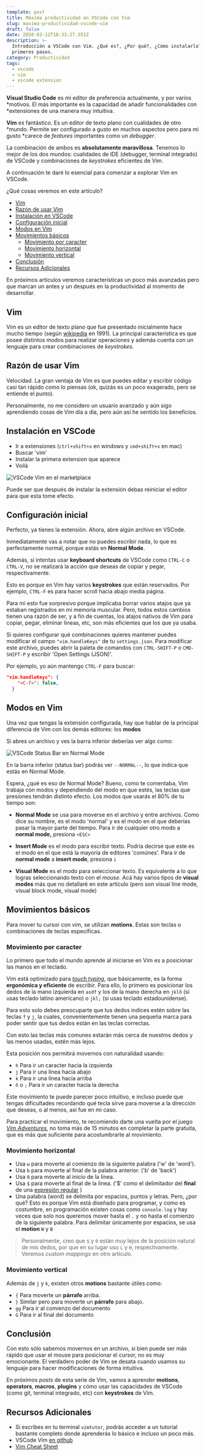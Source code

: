 ```yaml
---
template: post
title: Máxima productividad en VSCode con Vim
slug: maxima-productividad-vscode-vim
draft: false
date: 2020-02-12T18:33:27.551Z
description: >-
  Introducción a VSCode con Vim. ¿Qué es?, ¿Por qué?, ¿Cómo instalarlo? y
  primeros pasos.
category: Productividad
tags:
  - vscode
  - vim
  - vscode extension
---
```


**Visual Studio Code** es mi editor de preferencia actualmente, y por varios
*motivos. El más importante es la capacidad de añadir funcionalidades con
*extensiones de una manera muy intuitiva.

**Vim** es fantástico. Es un editor de texto plano con cualidades de otro
*mundo. Permite ser configurado a gusto en muchos aspectos pero para mi gusto
*carece de _features_ importantes como un _debugger_.

La combinación de ambos es **absolutamente maravillosa**. Tenemos lo mejor de
los dos mundos: cualidades de IDE (debugger, terminal integrado) de VSCode y
combinaciones de _keystrokes_ eficientes de Vim.

A continuación te daré lo esencial para comenzar a explorar Vim en VSCode.

¿Qué cosas veremos en este artículo?

- [Vim](#vim)
- [Razón de usar Vim](#raz%c3%b3n-de-usar-vim)
- [Instalación en VSCode](#instalaci%c3%b3n-en-vscode)
- [Configuración inicial](#configuraci%c3%b3n-inicial)
- [Modos en Vim](#modos-en-vim)
- [Movimientos básicos](#movimientos-b%c3%a1sicos)
  - [Movimiento por caracter](#movimiento-por-caracter)
  - [Movimiento horizontal](#movimiento-horizontal)
  - [Movimiento vertical](#movimiento-vertical)
- [Conclusión](#conclusi%c3%b3n)
- [Recursos Adicionales](#recursos-adicionales)

En próximos artículos veremos características un poco más avanzadas pero que
marcan un antes y un después en la productividad al momento de desarrollar.

## Vim

Vim es un editor de texto plano que fue presentado inicialmente hace mucho
tiempo (según [wikipedia](https://es.wikipedia.org/wiki/Vim) en 1991). La
principal característica es que posee distintos modos para realizar
operaciones y además cuenta con un lenguaje para crear combinaciones de
_keystrokes_.

## Razón de usar Vim

Velocidad. La gran ventaja de Vim es que puedes editar y escribir código casi
tan rápido como lo piensas (ok, quizás es un poco exagerado, pero se entiende
el punto).

Personalmente, no me considero un usuario avanzado y aún sigo aprendiendo
cosas de Vim día a día, pero aún así he sentido los beneficios.

## Instalación en VSCode

- Ir a extensiones (`ctrl+shift+x` en windows y `cmd+shift+x` en mac)
- Buscar 'vim'
- Instalar la primera extension que aparece
- Voilá

![VSCode Vim en el marketplace](images/vim-marketplace.png)

Puede ser que después de instalar la extensión debas reiniciar el editor para
que esta tome efecto.

## Configuración inicial

Perfecto, ya tienes la extensión. Ahora, abre algún archivo en VSCode.

Inmediatamente vas a notar que no puedes escribir nada, lo que es perfectamente
normal, porque estás en **Normal Mode**.

Además, si intentas usar **keyboard shortcuts** de VSCode como `CTRL-C` o
`CTRL-V`, no se realizará la acción que deseas de copiar y pegar,
respectivamente.

Esto es porque en Vim hay varios **keystrokes** que están reservados. Por
ejemplo, `CTRL-F` es para hacer scroll hacia abajo media página.

Para mí esto fue sorpresivo porque implicaba borrar varios atajos que ya estaban
registrados en mi memoria muscular. Pero, todos estos cambios tienen una razón
de ser, y a fin de cuentas, los atajos nativos de Vim para copiar, pegar,
eliminar lineas, etc, son más eficientes que los que ya usaba.

Si quieres configurar qué combinaciones quieres mantener puedes modificar el
campo `"vim.handleKeys"` de tu `settings.json`. Para modificar este archivo,
puedes abrir la paleta de comandos con `CTRL-SHIFT-P` o `CMD-SHIFT-P` y escribir
'Open Settings (JSON)'.

Por ejemplo, yo aún mantengo `CTRL-F` para buscar:

```json
"vim.handleKeys": {
    "<C-f>": false,
  }
```

## Modos en Vim

Una vez que tengas la extensión configurada, hay que hablar de la principal
diferencia de Vim con los demás editores: los **modos**

Si abres un archivo y ves la barra inferior deberías ver algo como:

![VSCode Status Bar en Normal Mode](images/normal-mode.png)

En la barra inferior (status bar) podrás ver `--NORMAL--`, lo que indica que
estás en Normal Mode.

Espera, ¿qué es eso de Normal Mode? Bueno, como te comentaba, Vim trabaja con
modos y dependiendo del modo en que estés, las teclas que presiones tendrán
distinto efecto. Los modos que usarás el 80% de tu tiempo son:

- **Normal Mode** se usa para moverse en el archivo y entre archivos. Como
  dice su nombre, es el modo 'normal' y es el modo en el que deberías pasar la
  mayor parte del tiempo. Para ir de cualquier otro modo a **normal mode,**
  presiona `<ESC>`

- **Insert Mode** es el modo para escribir texto. Podría decirse que este es
  el modo en el que está la mayoría de editores 'comúnes'. Para ir de **normal
  mode** a **insert mode**, presiona `i`

- **Visual Mode** es el modo para seleccionar texto. Es equivalente a lo que
  logras seleccionando texto con el _mouse_. Acá hay varios tipos de **visual
  modes** más que no detallaré en este artículo (pero son visual line mode,
  visual block mode, visual mode)

## Movimientos básicos

Para mover tu cursor con vim, se utilizan **motions**. Estas son teclas o
combinaciones de teclas específicas.

### Movimiento por caracter

Lo primero que todo el mundo aprende al iniciarse en Vim es a posicionar las
manos en el teclado.

Vim está optimizado para
[_touch typing_](https://en.wikipedia.org/wiki/Touch_typing), que básicamente,
es la forma **ergonómica y eficiente** de escribir. Para ello, lo primero es
posicionar los dedos de la mano izquierda en `asdf` y los de la mano derecha en
`jklñ` (si usas teclado latino americano) o `jkl;` (si usas teclado
estadounidense).

Para esto solo debes preocuparte que tus dedos indices estén sobre las teclas `f` y `j`, la cuales, convenientemente tienen una pequeña marca para poder sentir que tus dedos están en las teclas correctas.

Con esto las teclas más comunes estarán más cerca de nuestros dedos y las
menos usadas, estén más lejos.

Esta posición nos permitirá movernos con naturalidad usando:

- `h` Para ir un caracter hacia la izquierda
- `j` Para ir una línea hacia abajo
- `k` Para ir una línea hacia arriba
- `ñ` o `;` Para ir un caracter hacia la derecha

Este movimiento te puede parecer poco intuitivo, e incluso puede que tengas
dificultades recordando qué tecla sirve para moverse a la dirección que
deseas, o al menos, así fue en mi caso.

Para practicar el movimiento, te recomiendo darte una vuelta por el juego
[_Vim Adventures_](https://vim-adventures.com/), no toma más de 15 minutos en
completar la parte gratuita, que es más que suficiente para acostumbrarte al
movimiento.

### Movimiento horizontal

- Usa `w` para moverte al comienzo de la siguiente palabra ('w' de 'word').
- Usa `b` para moverte al final de la palabra anterior. ('b' de 'back')
- Usa `0` para moverte al inicio de la línea.
- Usa `$` para moverte al final de la línea. ('\$' como el delimitador del
  **final** de una
  [expresión regular](https://es.wikipedia.org/wiki/Expresi%C3%B3n_regular) )
- Una palabra (word) se delimita por espacios, puntos y letras. Pero, ¿por qué?
  Esto es porque Vim está diseñado para programar, y como es costumbre, en
  programación existen cosas como `console.log` y hay veces que solo nos
  queremos mover hasta el `.` y no hasta el comienzo de la siguiente palabra.
  Para delimitar únicamente por espacios, se usa el **motion** `W` y `B`

> Personalmente, creo que `$` y `0` están muy lejos de la posición natural de
> mis dedos, por que en su lugar uso `L` y `H`, respectivamente. Veremos
> _custom mappings_ en otro artículo.

### Movimiento vertical

Además de `j` y `k`, existen otros **motions** bastante útiles como:

- `{` Para moverte un **párrafo** arriba.
- `}` Similar pero para moverte un **párrafo** para abajo.
- `gg` Para ir al comienzo del documento
- `G` Para ir al final del documento

## Conclusión

Con esto sólo sabemos movernos en un archivo, si bien puede ser más rápido
que usar el mouse para posicionar el cursor, no es muy emocionante. El
verdadero poder de Vim se desata cuando usamos su lenguaje para hacer
modificaciones de forma intuitiva.

En próximos _posts_ de esta serie de Vim, vamos a aprender **motions**,
**operators**, **macros**, **plugins** y cómo usar las capacidades de VSCode
(como git, terminal integrado, etc) con **keystrokes** de Vim.

## Recursos Adicionales

- Si escribes en tu terminal `vimtutor`, podrás acceder a un tutorial bastante completo donde aprenderás lo básico e incluso un poco más.
- VSCode Vim [en github](https://github.com/VSCodeVim/Vim)
- [Vim Cheat Sheet](https://vim.rtorr.com/)
